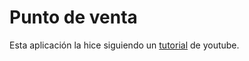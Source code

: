# Punto de venta

Esta aplicación la hice siguiendo un [tutorial](https://www.youtube.com/watch?v=ccVBKUUJUYI) de youtube.
